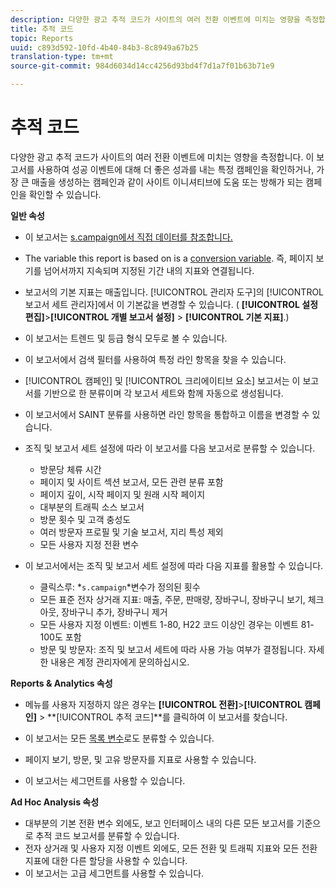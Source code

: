 ```yaml
---
description: 다양한 광고 추적 코드가 사이트의 여러 전환 이벤트에 미치는 영향을 측정합니다. 이 보고서를 사용하여 성공 이벤트에 대해 더 좋은 성과를 내는 특정 캠페인을 확인하거나, 가장 큰 매출을 생성하는 캠페인과 같이 사이트 이니셔티브에 도움 또는 방해가 되는 캠페인을 확인할 수 있습니다.
title: 추적 코드
topic: Reports
uuid: c893d592-10fd-4b40-84b3-8c8949a67b25
translation-type: tm+mt
source-git-commit: 984d6034d14cc4256d93bd4f7d1a7f01b63b71e9

---
```



# 추적 코드

다양한 광고 추적 코드가 사이트의 여러 전환 이벤트에 미치는 영향을 측정합니다. 이 보고서를 사용하여 성공 이벤트에 대해 더 좋은 성과를 내는 특정 캠페인을 확인하거나, 가장 큰 매출을 생성하는 캠페인과 같이 사이트 이니셔티브에 도움 또는 방해가 되는 캠페인을 확인할 수 있습니다.

**일반 속성**

* 이 보고서는 [s.campaign에서 직접 데이터를 참조합니다.](/help/implement/vars/page-vars/campaign.md)
* The variable this report is based on is a [conversion variable](/help/admin/admin/conversion-var-admin/conversion-var-admin.md). 즉, 페이지 보기를 넘어서까지 지속되며 지정된 기간 내의 지표와 연결됩니다.
* 보고서의 기본 지표는 매출입니다. [!UICONTROL 관리자 도구]의 [!UICONTROL 보고서 세트 관리자]에서 이 기본값을 변경할 수 있습니다. ( **[!UICONTROL 설정 편집]**>**[!UICONTROL &#x200B;개별 보고서 설정]** > **[!UICONTROL 기본 지표]**.)

* 이 보고서는 트렌드 및 등급 형식 모두로 볼 수 있습니다.
* 이 보고서에서 검색 필터를 사용하여 특정 라인 항목을 찾을 수 있습니다.
* [!UICONTROL 캠페인] 및 [!UICONTROL 크리에이티브 요소] 보고서는 이 보고서를 기반으로 한 분류이며 각 보고서 세트와 함께 자동으로 생성됩니다.

* 이 보고서에서 SAINT 분류를 사용하면 라인 항목을 통합하고 이름을 변경할 수 있습니다.
* 조직 및 보고서 세트 설정에 따라 이 보고서를 다음 보고서로 분류할 수 있습니다.

   * 방문당 체류 시간
   * 페이지 및 사이트 섹션 보고서, 모든 관련 분류 포함
   * 페이지 깊이, 시작 페이지 및 원래 시작 페이지
   * 대부분의 트래픽 소스 보고서
   * 방문 횟수 및 고객 충성도
   * 여러 방문자 프로필 및 기술 보고서, 지리 특성 제외
   * 모든 사용자 지정 전환 변수

* 이 보고서에서는 조직 및 보고서 세트 설정에 따라 다음 지표를 활용할 수 있습니다.

   * 클릭스루: *`s.campaign`*변수가 정의된 횟수
   * 모든 표준 전자 상거래 지표: 매출, 주문, 판매량, 장바구니, 장바구니 보기, 체크아웃, 장바구니 추가, 장바구니 제거
   * 모든 사용자 지정 이벤트: 이벤트 1-80, H22 코드 이상인 경우는 이벤트 81-100도 포함
   * 방문 및 방문자: 조직 및 보고서 세트에 따라 사용 가능 여부가 결정됩니다. 자세한 내용은 계정 관리자에게 문의하십시오.

**Reports &amp; Analytics 속성**

* 메뉴를 사용자 지정하지 않은 경우는 **[!UICONTROL 전환]**>**[!UICONTROL &#x200B;캠페인]** > **[!UICONTROL 추적 코드]**를 클릭하여 이 보고서를 찾습니다.

* 이 보고서는 모든 [목록 변수](https://marketing.adobe.com/resources/help/en_US/sc/implement/list_var.html)로도 분류할 수 있습니다.
* 페이지 보기, 방문, 및 고유 방문자를 지표로 사용할 수 있습니다.
* 이 보고서는 세그먼트를 사용할 수 있습니다.

**Ad Hoc Analysis 속성**

* 대부분의 기본 전환 변수 외에도, 보고 인터페이스 내의 다른 모든 보고서를 기준으로 추적 코드 보고서를 분류할 수 있습니다.
* 전자 상거래 및 사용자 지정 이벤트 외에도, 모든 전환 및 트래픽 지표와 모든 전환 지표에 대한 다른 할당을 사용할 수 있습니다.
* 이 보고서는 고급 세그먼트를 사용할 수 있습니다.

